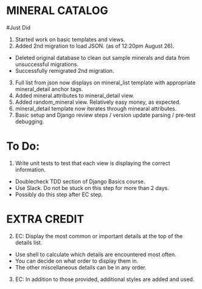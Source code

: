 # MINERAL CATALOG

#Just Did
1. Started work on basic templates and views.
2. Added 2nd migration to load JSON. (as of 12:20pm August 26).
- Deleted original database to clean out sample minerals and data from unsuccessful migrations.
- Successfully remigrated 2nd migration.
3. Full list from json now displays on mineral_list template with appropriate mineral_detail anchor tags.
4. Added mineral.attributes to mineral_detail view.
5. Added random_mineral view. Relatively easy money, as expected.
6. mineral_detail template now iterates through minearal attributes.
7. Basic setup and Django review steps / version update parsing / pre-test debugging.


# To Do:

1. Write unit tests to test that each view is displaying the correct information.
- Doublecheck TDD section of Django Basics course.
- Use Slack.  Do not be stuck on this step for more than 2 days.
- Possibly do this step after EC step.

# EXTRA CREDIT

2. EC: Display the most common or important details at the top of the details list. 
- Use shell to calculate which details are encountered most often.
- You can decide on what order to display them in.
- The other miscellaneous details can be in any order.

3. EC: In addition to those provided, additional styles are added and used.